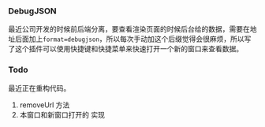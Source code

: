 ### DebugJSON

  最近公司开发的时候前后端分离，要查看渲染页面的时候后台给的数据，需要在地址后面加上`format=debugjson`，所以每次手动加这个后缀觉得会很麻烦，所以写了这个插件可以使用快捷键和快捷菜单来快速打开一个新的窗口来查看数据。

### Todo
  最近正在重构代码。
  1. removeUrl 方法
  2. 本窗口和新窗口打开的 实现
